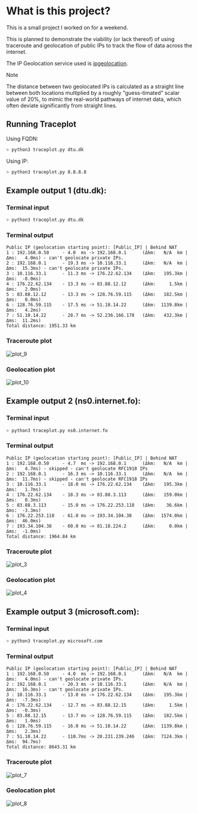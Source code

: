 # What is this project?
This is a small project I worked on for a weekend. 

This is planned to demonstrate the viability (or lack thereof) of using traceroute and geolocation of public IPs to track the flow of data across the internet.

The IP Geolocation service used is [ipgeolocation](https://ipgeolocation.io/). 
> [!NOTE]
> The distance between two geolocated IPs is calculated as a straight line between both locations multiplied by a roughly "guess-timated" scalar value of 20%, to mimic the real-world pathways of internet data, which often deviate significantly from straight lines.

## Running Traceplot
Using FQDN:
```bash
> python3 traceplot.py dtu.dk
```
Using IP:
```bash
> python3 traceplot.py 8.8.8.8
```

## Example output 1 (dtu.dk):
### Terminal input
```bash
> python3 traceplot.py dtu.dk
```
### Terminal output
```
Public IP (geolocation starting point): [Public_IP] | Behind NAT
1 : 192.168.0.50     - 4.0  ms -> 192.168.0.1      (Δkm:   N/A  km | Δms:   4.0ms) - can't geolocate private IPs.
2 : 192.168.0.1      - 19.3 ms -> 10.116.33.1      (Δkm:   N/A  km | Δms:  15.3ms) - can't geolocate private IPs.
3 : 10.116.33.1      - 11.3 ms -> 176.22.62.134    (Δkm:   195.3km | Δms:  -8.0ms)
4 : 176.22.62.134    - 13.3 ms -> 83.88.12.12      (Δkm:     1.5km | Δms:   2.0ms)
5 : 83.88.12.12      - 13.3 ms -> 128.76.59.115    (Δkm:   182.5km | Δms:   0.0ms)
6 : 128.76.59.115    - 17.5 ms -> 51.10.14.22      (Δkm:  1139.8km | Δms:   4.2ms)
7 : 51.10.14.22      - 28.7 ms -> 52.236.166.178   (Δkm:   432.3km | Δms:  11.2ms)
Total distance: 1951.33 km
```
### Traceroute plot
![plot_9](https://github.com/Aritj/traceplotter/assets/69643316/06a56e6d-1d15-42e7-816e-9395268e32ee)
### Geolocation plot
![plot_10](https://github.com/Aritj/traceplotter/assets/69643316/b1e1047b-2965-4d09-9663-fbacf2078481)


## Example output 2 (ns0.internet.fo):
### Terminal input
```bash
> python3 traceplot.py ns0.internet.fo
```
### Terminal output
```
Public IP (geolocation starting point): [Public_IP] | Behind NAT
1 : 192.168.0.50     - 4.7  ms -> 192.168.0.1      (Δkm:   N/A  km | Δms:   4.7ms) - skipped - can't geolocate RFC1918 IPs
2 : 192.168.0.1      - 16.3 ms -> 10.116.33.1      (Δkm:   N/A  km | Δms:  11.7ms) - skipped - can't geolocate RFC1918 IPs
3 : 10.116.33.1      - 18.0 ms -> 176.22.62.134    (Δkm:   195.3km | Δms:   1.7ms)
4 : 176.22.62.134    - 18.3 ms -> 83.88.3.113      (Δkm:   159.0km | Δms:   0.3ms)
5 : 83.88.3.113      - 15.0 ms -> 176.22.253.118   (Δkm:    36.6km | Δms:  -3.3ms)
6 : 176.22.253.118   - 61.0 ms -> 193.34.104.38    (Δkm:  1574.0km | Δms:  46.0ms)
7 : 193.34.104.38    - 60.0 ms -> 81.18.224.2      (Δkm:     0.0km | Δms:  -1.0ms)
Total distance: 1964.84 km
```
### Traceroute plot
![plot_3](https://github.com/Aritj/traceplotter/assets/69643316/5d10eb00-c133-4122-8440-fc77039c4ed0)
### Geolocation plot
![plot_4](https://github.com/Aritj/traceplotter/assets/69643316/eb245d62-77e2-4cbb-bb73-9e3fc4b01d76)

## Example output 3 (microsoft.com):
### Terminal input
```bash
> python3 traceplot.py microsoft.com
```
### Terminal output
```
Public IP (geolocation starting point): [Public_IP] | Behind NAT
1 : 192.168.0.50     - 4.0  ms -> 192.168.0.1      (Δkm:   N/A  km | Δms:   4.0ms) - can't geolocate private IPs.
2 : 192.168.0.1      - 20.3 ms -> 10.116.33.1      (Δkm:   N/A  km | Δms:  16.3ms) - can't geolocate private IPs.
3 : 10.116.33.1      - 13.0 ms -> 176.22.62.134    (Δkm:   195.3km | Δms:  -7.3ms)
4 : 176.22.62.134    - 12.7 ms -> 83.88.12.15      (Δkm:     1.5km | Δms:  -0.3ms)
5 : 83.88.12.15      - 13.7 ms -> 128.76.59.115    (Δkm:   182.5km | Δms:   1.0ms)
6 : 128.76.59.115    - 16.0 ms -> 51.10.14.22      (Δkm:  1139.8km | Δms:   2.3ms)
7 : 51.10.14.22      - 110.7ms -> 20.231.239.246   (Δkm:  7124.3km | Δms:  94.7ms)
Total distance: 8643.31 km
```
### Traceroute plot
![plot_7](https://github.com/Aritj/traceplotter/assets/69643316/7d017756-fb63-46d7-ae20-0e8ac392fd76)
### Geolocation plot
![plot_8](https://github.com/Aritj/traceplotter/assets/69643316/c24ebfa2-54f3-4a3d-bb43-64a275d10a03)
